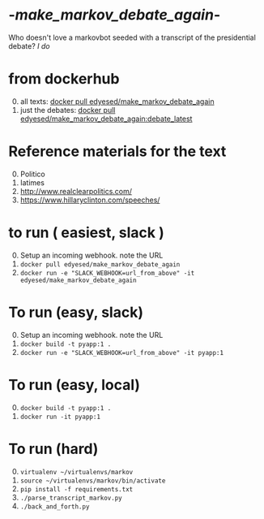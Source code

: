 # -_make_markov_debate_again_-
Who doesn't love a markovbot seeded with a transcript of the presidential debate?  *I do*

# from dockerhub
0. all texts:  [docker pull edyesed/make_markov_debate_again](https://hub.docker.com/r/edyesed/make_markov_debate_again/)
0. just the debates: [docker pull edyesed/make_markov_debate_again:debate_latest](https://hub.docker.com/r/edyesed/make_markov_debate_again/tags/)

# Reference materials for the text
0. Politico
1. latimes
3. http://www.realclearpolitics.com/
4. https://www.hillaryclinton.com/speeches/

# to run ( easiest, slack )
0. Setup an incoming webhook. note the URL
1. `docker pull edyesed/make_markov_debate_again`
1. `docker run -e "SLACK_WEBHOOK=url_from_above" -it edyesed/make_markov_debate_again`

# To run (easy, slack)
0. Setup an incoming webhook. note the URL
0. `docker build -t pyapp:1 .`
1. `docker run -e "SLACK_WEBHOOK=url_from_above" -it pyapp:1`

# To run (easy, local)
0. `docker build -t pyapp:1 .`
1. `docker run -it pyapp:1`

# To run (hard)
0. `virtualenv ~/virtualenvs/markov`
1. `source ~/virtualenvs/markov/bin/activate`
1. `pip install -f requirements.txt`
2. `./parse_transcript_markov.py`
3. `./back_and_forth.py`
